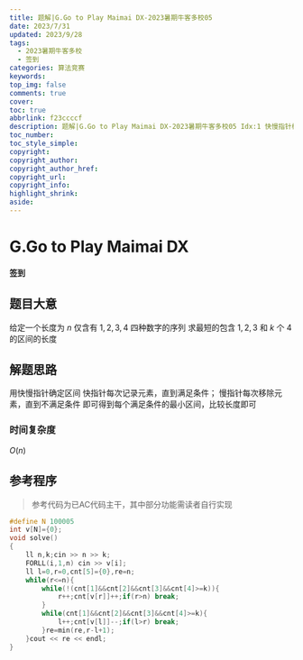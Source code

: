 ```yaml
---
title: 题解|G.Go to Play Maimai DX-2023暑期牛客多校05
date: 2023/7/31
updated: 2023/9/28
tags:
  - 2023暑期牛客多校
  - 签到
categories: 算法竞赛
keywords:
top_img: false
comments: true
cover:
toc: true
abbrlink: f23ccccf
description: 题解|G.Go to Play Maimai DX-2023暑期牛客多校05 Idx:1 快慢指针模拟
toc_number:
toc_style_simple:
copyright:
copyright_author:
copyright_author_href:
copyright_url:
copyright_info:
highlight_shrink:
aside:
---
```


# G.Go to Play Maimai DX
**签到**
## 题目大意
给定一个长度为 $n$ 仅含有 $1,2,3,4$ 四种数字的序列
求最短的包含 $1,2,3$ 和 $k$ 个 $4$ 的区间的长度
## 解题思路
用快慢指针确定区间
快指针每次记录元素，直到满足条件；
慢指针每次移除元素，直到不满足条件
即可得到每个满足条件的最小区间，比较长度即可
### 时间复杂度
$O(n)$
## 参考程序
> 参考代码为已AC代码主干，其中部分功能需读者自行实现

```cpp
#define N 100005
int v[N]={0};
void solve()
{
	ll n,k;cin >> n >> k;
    FORLL(i,1,n) cin >> v[i];
    ll l=0,r=0,cnt[5]={0},re=n;
    while(r<=n){
        while(!(cnt[1]&&cnt[2]&&cnt[3]&&cnt[4]>=k)){
            r++;cnt[v[r]]++;if(r>n) break;
        }
        while(cnt[1]&&cnt[2]&&cnt[3]&&cnt[4]>=k){
            l++;cnt[v[l]]--;if(l>r) break;
        }re=min(re,r-l+1);
    }cout << re << endl;
}
```